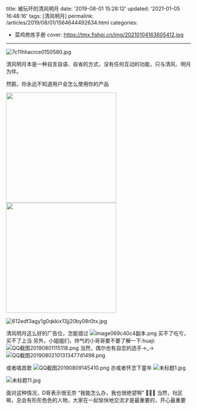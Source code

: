 title: 被玩坏的清风明月
date: '2019-08-01 15:28:12'
updated: '2021-01-05 16:48:16'
tags: [清风明月]
permalink: /articles/2019/08/01/1564644492634.html
categories: 
- 菜鸡修炼手册
cover: https://tmx.fishpi.cn/img/20210104163605412.jpg
---
![7c11hhacrce0150580.jpg](https://tmx.fishpi.cn/img/20210104163605412.jpg)

清风明月本是一种自言自语、自省的方式，没有任何互动的功能，只与清风、明月为伴。

然鹅，你永远不知道用户会怎么使用你的产品

<img src=https://tmx.fishpi.cn/img/20210104163243615.jpg width="300" />

<img src=https://tmx.fishpi.cn/img/20210104163308037.gif  width="300"/>

![612edf3agy1g0qkkix13jj20by08r0tx.jpg](https://tmx.fishpi.cn/img/20201231103954066.jpg)

清风明月这么好的广告位，怎能错过
![image069c40c4副本.png](https://tmx.fishpi.cn/img/20201231104054285.png)
买不了吃亏，买不了上当
另外，小姐姐们，帅气的小哥哥要不要了解一下:huaji:
![QQ截图20190801115118.png](https://tmx.fishpi.cn/img/20201231104154707.png)
当然，偶尔也有自恋的选手→_→
![QQ截图20190802101313477d1498.png](https://tmx.fishpi.cn/img/20210104163131662.png)

或者唱首歌
![QQ截图20190809145410.png](https://tmx.fishpi.cn/img/20201231104355066.png)
亦或者怀念下童年
![未标题1.jpg](https://tmx.fishpi.cn/img/20201231104455316.jpg)

![未标题11.jpg](https://tmx.fishpi.cn/img/20201231104556707.jpg)

面对这种情况，D哥表示很无奈
“我能怎么办，我也很绝望啊”
🤣🤣🤣
当然，社区嘛，总会有形形色色的人物，大家在一起愉快地交流才是最重要的，开心最重要

